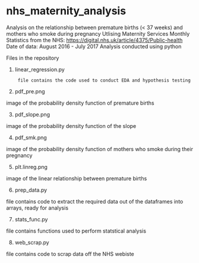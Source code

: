 # nhs_maternity_analysis
Analysis on the relationship between premature births (< 37 weeks) and mothers who smoke during pregnancy
Utlising Maternity Services Monthly Statistics from the NHS: https://digital.nhs.uk/article/4375/Public-health
Date of data: August 2016 - July 2017
Analysis conducted using python 

Files in the repository
1. linear_regression.py

		file contains the code used to conduct EDA and hypothesis testing
  
2. pdf_pre.png

  image of the probability density function of premature births
  
3. pdf_slope.png
  
  image of the probability density function of the slope
  
4. pdf_smk.png
  
  image of the probability density function of mothers who smoke during their pregnancy

5. plt.linreg.png
  
  image of the linear relationship between premature births
  
6. prep_data.py
  
  file contains code to extract the required data out of the dataframes into arrays, ready for analysis
  
7. stats_func.py
  
  file contains functions used to perform statstical analysis
  
8. web_scrap.py
  
  file contains code to scrap data off the NHS webiste 
  
